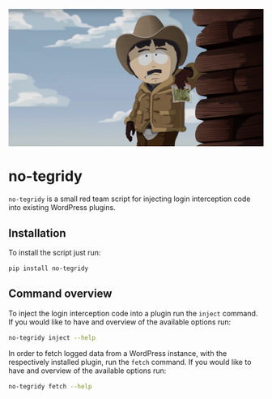 ![Image of Randy Marsh](./header-image.webp)

# no-tegridy

`no-tegridy` is a small red team script for injecting login interception code into existing WordPress plugins.

## Installation

To install the script just run:

```bash
pip install no-tegridy
```

## Command overview

To inject the login interception code into a plugin run the `inject` command.
If you would like to have and overview of the available options run:

```bash
no-tegridy inject --help
```

In order to fetch logged data from a WordPress instance,
with the respectively installed plugin, run the `fetch` command.
If you would like to have and overview of the available options run:

```bash
no-tegridy fetch --help
```
